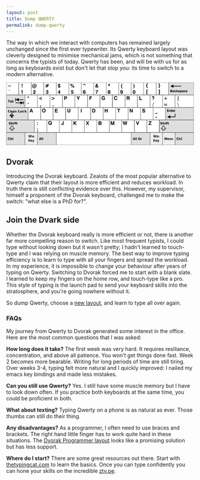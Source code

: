 ```yaml
---
layout: post
title: Dump QWERTY
permalink: dump-qwerty
---
```


The way in which we interact with computers has remained largely
unchanged since the first ever typewriter. Its Qwerty keyboard layout
was cleverly designed to minimise mechanical jams, which is not
something that concerns the typists of today. Qwerty has been, and
will be with us for as long as keyboards exist but don't let that stop
you: its time to switch to a modern alternative.

![Dvorak keyboard](images/dvorak.png)

## Dvorak

Introducing the Dvorak keyboard. Zealots of the most popular
alternative to Qwerty claim that their layout is more efficient and
reduces workload. In truth there is still conflicting evidence over
this. However, my supervisor, himself a proponent of the Dvorak
keyboard, challenged me to make the switch: "what else is a PhD for?".

## Join the Dvark side

Whether the Dvorak keyboard really is more efficient or not, there is
another far more compelling reason to switch. Like most frequent
typists, I could type without looking down but it wasn't pretty; I
hadn't learned to touch-type and I was relying on muscle memory. The
best way to improve typing efficiency is to learn to type with all
your fingers and spread the workload. In my experience, it is
impossible to change your behaviour after years of typing on
Qwerty. Switching to Dvorak forced me to start with a blank slate. I
learned to keep my fingers on the home row, and touch-type like a
pro. This style of typing is the launch pad to send your keyboard
skills into the stratosphere, and you're going nowhere without it.

So dump Qwerty, choose a
[new layout](https://en.wikipedia.org/wiki/Keyboard_layout), and learn
to type all over again.

### FAQs

My journey from Qwerty to Dvorak generated some interest in the
office. Here are the most common questions that I was asked:


**How long does it take?** The first week was very hard. It requires
resiliance, concentration, and above all patience. You won't get
things done fast. Week 2 becomes more bearable. Writing for long
periods of time are still tiring. Over weeks 3-4, typing felt more
natural and I quickly improved: I nailed my emacs key bindings and
made less mistakes.


**Can you still use Qwerty?** Yes. I still have some muscle memory but
I have to look down often. If you practice both keyboards at the same
time, you could be proficient in both.


**What about texting?** Typing Qwerty on a phone is as natural as
ever. Those thumbs can still do their thing.


**Any disadvantages?** As a programmer, I often need to use braces and
brackets. The right hand little finger has to work quite hard in these
situations. The
[Dvorak Programmer layout](http://www.kaufmann.no/roland/dvorak/)
looks like a promising solution but has less support.

**Where do I start?** There are some great resources out there. Start
with [thetypingcat.com](http://thetypingcat.com) to learn the
basics. Once you can type confidently you can hone your skills on the
incredible [zty.pe](http://zty.pe).
